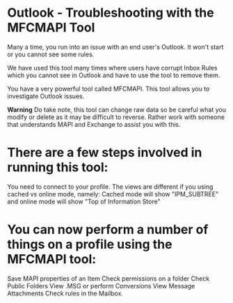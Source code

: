 # Outlook - Troubleshooting with the MFCMAPI Tool

Many a time, you run into an issue with an end user's Outlook. It won't start or you cannot see some rules.

We have used this tool many times where users have corrupt Inbox Rules which you cannot see in Outlook and have to use the tool to remove them.

You have a very powerful tool called MFCMAPI. This tool allows you to investigate Outlook issues.

**Warning** Do take note, this tool can change raw data so be careful what you modify or delete as it may be difficult to reverse. Rather work with someone that understands MAPI and Exchange to assist you with this.

# There are a few steps involved in running this tool:

You need to connect to your profile.
The views are different if you using cached vs online mode, namely: Cached mode will show "IPM_SUBTREE" and online mode will show "Top of Information Store"


# You can now perform a number of things on a profile using the MFCMAPI tool:

  Save MAPI properties of an Item
  Check permissions on a folder
  Check Public Folders
  View .MSG or perform Conversions
  View Message Attachments
  Check rules in the Mailbox.
